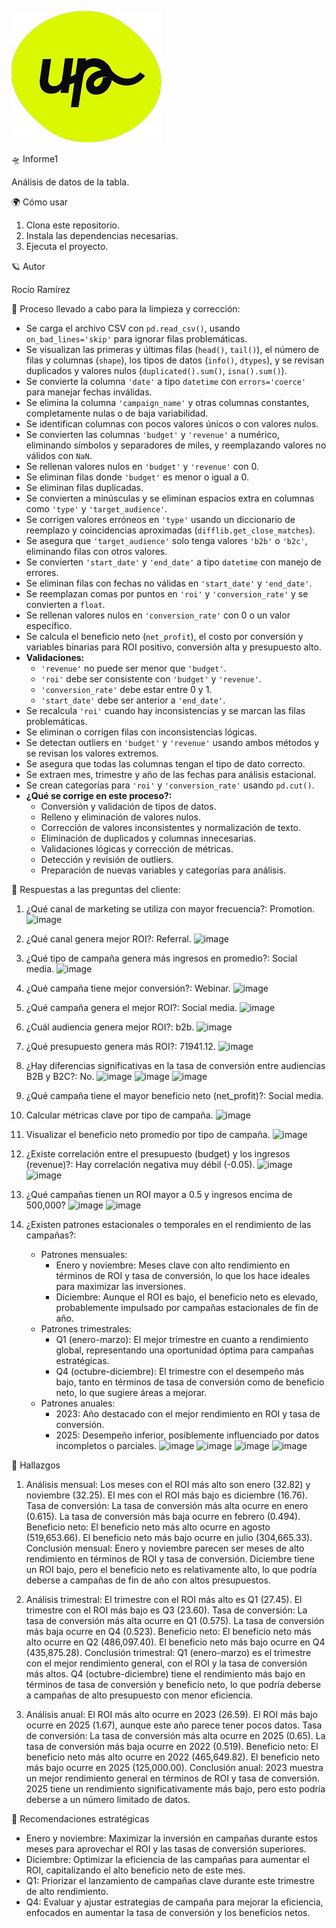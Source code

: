 ![](https://github.com/Roxy-5/Informe1/blob/main/images.jpg)

🛸 Informe1

Análisis de datos de la tabla.

🌍 Cómo usar

1. Clona este repositorio.
2. Instala las dependencias necesarias.
3. Ejecuta el proyecto.

🪐 Autor

Rocío Ramírez

🌌 Proceso llevado a cabo para la limpieza y corrección:
- Se carga el archivo CSV con `pd.read_csv()`, usando `on_bad_lines='skip'` para ignorar filas problemáticas.
- Se visualizan las primeras y últimas filas (`head()`, `tail()`), el número de filas y columnas (`shape`), los tipos de datos (`info()`, `dtypes`), y se revisan duplicados y valores nulos (`duplicated().sum()`, `isna().sum()`).
- Se convierte la columna `'date'` a tipo `datetime` con `errors='coerce'` para manejar fechas inválidas.
- Se elimina la columna `'campaign_name'` y otras columnas constantes, completamente nulas o de baja variabilidad.
- Se identifican columnas con pocos valores únicos o con valores nulos.
- Se convierten las columnas `'budget'` y `'revenue'` a numérico, eliminando símbolos y separadores de miles, y reemplazando valores no válidos con `NaN`.
- Se rellenan valores nulos en `'budget'` y `'revenue'` con 0.
- Se eliminan filas donde `'budget'` es menor o igual a 0.
- Se eliminan filas duplicadas.
- Se convierten a minúsculas y se eliminan espacios extra en columnas como `'type'` y `'target_audience'`.
- Se corrigen valores erróneos en `'type'` usando un diccionario de reemplazo y coincidencias aproximadas (`difflib.get_close_matches`).
- Se asegura que `'target_audience'` solo tenga valores `'b2b'` o `'b2c'`, eliminando filas con otros valores.
- Se convierten `'start_date'` y `'end_date'` a tipo `datetime` con manejo de errores.
- Se eliminan filas con fechas no válidas en `'start_date'` y `'end_date'`.
- Se reemplazan comas por puntos en `'roi'` y `'conversion_rate'` y se convierten a `float`.
- Se rellenan valores nulos en `'conversion_rate'` con 0 o un valor específico.
- Se calcula el beneficio neto (`net_profit`), el costo por conversión y variables binarias para ROI positivo, conversión alta y presupuesto alto.
- **Validaciones:**  
  - `'revenue'` no puede ser menor que `'budget'`.
  - `'roi'` debe ser consistente con `'budget'` y `'revenue'`.
  - `'conversion_rate'` debe estar entre 0 y 1.
  - `'start_date'` debe ser anterior a `'end_date'`.
- Se recalcula `'roi'` cuando hay inconsistencias y se marcan las filas problemáticas.
- Se eliminan o corrigen filas con inconsistencias lógicas.
- Se detectan outliers en `'budget'` y `'revenue'` usando ambos métodos y se revisan los valores extremos.
- Se asegura que todas las columnas tengan el tipo de dato correcto.
- Se extraen mes, trimestre y año de las fechas para análisis estacional.
- Se crean categorías para `'roi'` y `'conversion_rate'` usando `pd.cut()`.
- **¿Qué se corrige en este proceso?:**
  - Conversión y validación de tipos de datos.
  - Relleno y eliminación de valores nulos.
  - Corrección de valores inconsistentes y normalización de texto.
  - Eliminación de duplicados y columnas innecesarias.
  - Validaciones lógicas y corrección de métricas.
  - Detección y revisión de outliers.
  - Preparación de nuevas variables y categorías para análisis.

🚀 Respuestas a las preguntas del cliente:

1. ¿Qué canal de marketing se utiliza con mayor frecuencia?: Promotion. ![image](https://github.com/user-attachments/assets/43b5ffa4-2267-42de-83ec-2e192614ef7a)

2. ¿Qué canal genera mejor ROI?: Referral. ![image](https://github.com/user-attachments/assets/6bd65272-9d6d-462e-804f-7efad3ec3ff5)

3. ¿Qué tipo de campaña genera más ingresos en promedio?: Social media. ![image](https://github.com/user-attachments/assets/ae2724a7-c5c9-4866-9b61-ddee4d203f66)

4. ¿Qué campaña tiene mejor conversión?: Webinar. ![image](https://github.com/user-attachments/assets/a839fd6d-377d-476e-89b6-4ed26c3731ce)

5. ¿Qué campaña genera el mejor ROI?: Social media. ![image](https://github.com/user-attachments/assets/ce4901f8-8cc5-421f-bfd3-16580f5bc5d7)

6. ¿Cuál audiencia genera mejor ROI?: b2b. ![image](https://github.com/user-attachments/assets/7136d3ed-d367-4721-a3be-fcc31988ad4c)

7. ¿Qué presupuesto genera más ROI?: 71941.12. ![image](https://github.com/user-attachments/assets/65627dae-a8fc-4d38-9ab2-5e8c60b1f678) 

8. ¿Hay diferencias significativas en la tasa de conversión entre audiencias B2B y B2C?: No. ![image](https://github.com/user-attachments/assets/a718f1a3-5769-4121-81fa-e586e48e93b5) ![image](https://github.com/user-attachments/assets/2b23db49-2b8f-480c-9ca6-833ce4a4af26) ![image](https://github.com/user-attachments/assets/2759b451-db99-4594-8693-90c039c8d7d8)

9. ¿Qué campaña tiene el mayor beneficio neto (net_profit)?: Social media.
10. Calcular métricas clave por tipo de campaña.
    ![image](https://github.com/user-attachments/assets/03ebe76a-d04b-44ff-afab-c898bff445b3)
11. Visualizar el beneficio neto promedio por tipo de campaña.
    ![image](https://github.com/user-attachments/assets/f3f94b36-a66e-458c-802d-fe60ef54eac0)
    
12. ¿Existe correlación entre el presupuesto (budget) y los ingresos (revenue)?: Hay correlación negativa muy débil (-0.05). ![image](https://github.com/user-attachments/assets/668f1b01-20fa-4139-b329-2da06e55f4dc) ![image](https://github.com/user-attachments/assets/0c5b1f6d-1e9f-4a6b-b93e-d322164c4794)

13. ¿Qué campañas tienen un ROI mayor a 0.5 y ingresos encima de 500,000? ![image](https://github.com/user-attachments/assets/4d89c183-dfe4-469e-a0cd-ce148627ffc0) ![image](https://github.com/user-attachments/assets/ae4f16f7-90f7-4719-945f-1ebe4f5ed2b2)

14. ¿Existen patrones estacionales o temporales en el rendimiento de las campañas?: 
    - Patrones mensuales:
      - Enero y noviembre: Meses clave con alto rendimiento en términos de ROI y tasa de conversión, lo que los hace ideales para maximizar las inversiones.
      - Diciembre: Aunque el ROI es bajo, el beneficio neto es elevado, probablemente impulsado por campañas estacionales de fin de año.
    - Patrones trimestrales:
      - Q1 (enero-marzo): El mejor trimestre en cuanto a rendimiento global, representando una oportunidad óptima para campañas estratégicas.
      - Q4 (octubre-diciembre): El trimestre con el desempeño más bajo, tanto en términos de tasa de conversión como de beneficio neto, lo que sugiere áreas a       mejorar.
    - Patrones anuales:
      - 2023: Año destacado con el mejor rendimiento en ROI y tasa de conversión.
      - 2025: Desempeño inferior, posiblemente influenciado por datos incompletos o parciales. ![image](https://github.com/user-attachments/assets/ada752ce-c160-4b62-8113-ddc34f3c024c) ![image](https://github.com/user-attachments/assets/54e21bb0-a776-4227-870b-04660d2083cb) ![image](https://github.com/user-attachments/assets/7a8ad30b-4c9e-47b5-9e62-8738718e4739) ![image](https://github.com/user-attachments/assets/1ba3fd79-d9e5-4a01-ac87-5ad8359857ad)
 
🌋 Hallazgos

1. Análisis mensual:
Los meses con el ROI más alto son enero (32.82) y noviembre (32.25).
El mes con el ROI más bajo es diciembre (16.76).
Tasa de conversión:
La tasa de conversión más alta ocurre en enero (0.615).
La tasa de conversión más baja ocurre en febrero (0.494).
Beneficio neto:
El beneficio neto más alto ocurre en agosto (519,653.66).
El beneficio neto más bajo ocurre en julio (304,665.33).
Conclusión mensual:
Enero y noviembre parecen ser meses de alto rendimiento en términos de ROI y tasa de conversión.
Diciembre tiene un ROI bajo, pero el beneficio neto es relativamente alto, lo que podría deberse a campañas de fin de año con altos presupuestos.

2. Análisis trimestral:
El trimestre con el ROI más alto es Q1 (27.45).
El trimestre con el ROI más bajo es Q3 (23.60).
Tasa de conversión:
La tasa de conversión más alta ocurre en Q1 (0.575).
La tasa de conversión más baja ocurre en Q4 (0.523).
Beneficio neto:
El beneficio neto más alto ocurre en Q2 (486,097.40).
El beneficio neto más bajo ocurre en Q4 (435,875.28).
Conclusión trimestral:
Q1 (enero-marzo) es el trimestre con el mejor rendimiento general, con el ROI y la tasa de conversión más altos.
Q4 (octubre-diciembre) tiene el rendimiento más bajo en términos de tasa de conversión y beneficio neto, lo que podría deberse a campañas de alto presupuesto con menor eficiencia.

3. Análisis anual:
El ROI más alto ocurre en 2023 (26.59).
El ROI más bajo ocurre en 2025 (1.67), aunque este año parece tener pocos datos.
Tasa de conversión:
La tasa de conversión más alta ocurre en 2025 (0.65).
La tasa de conversión más baja ocurre en 2022 (0.519).
Beneficio neto:
El beneficio neto más alto ocurre en 2022 (465,649.82).
El beneficio neto más bajo ocurre en 2025 (125,000.00).
Conclusión anual:
2023 muestra un mejor rendimiento general en términos de ROI y tasa de conversión.
2025 tiene un rendimiento significativamente más bajo, pero esto podría deberse a un número limitado de datos.

🧭 Recomendaciones estratégicas

- Enero y noviembre: Maximizar la inversión en campañas durante estos meses para aprovechar el ROI y las tasas de conversión superiores.
- Diciembre: Optimizar la eficiencia de las campañas para aumentar el ROI, capitalizando el alto beneficio neto de este mes.
- Q1: Priorizar el lanzamiento de campañas clave durante este trimestre de alto rendimiento.
- Q4: Evaluar y ajustar estrategias de campaña para mejorar la eficiencia, enfocados en aumentar la tasa de conversión y los beneficios netos.
